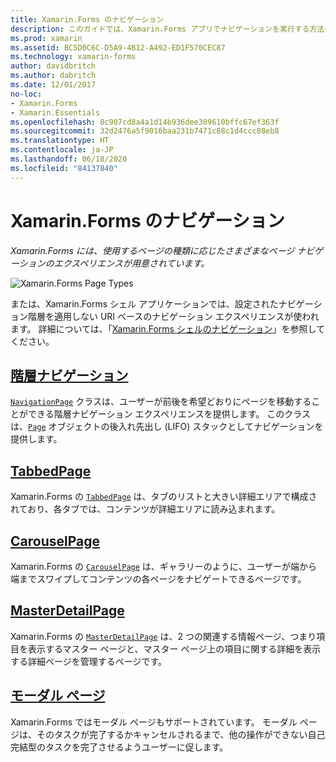 ```yaml
---
title: Xamarin.Forms のナビゲーション
description: このガイドでは、Xamarin.Forms アプリでナビゲーションを実行する方法について説明します。 Xamarin.Forms には、使用するページの種類に応じたさまざまなページ ナビゲーションのエクスペリエンスが用意されています。
ms.prod: xamarin
ms.assetid: BC5D0C6C-D5A9-4B12-A492-ED1F570CEC87
ms.technology: xamarin-forms
author: davidbritch
ms.author: dabritch
ms.date: 12/01/2017
no-loc:
- Xamarin.Forms
- Xamarin.Essentials
ms.openlocfilehash: 8c907cd8a4a1d14b936dee309610bffc67ef363f
ms.sourcegitcommit: 32d2476a5f9016baa231b7471c88c1d4ccc08eb8
ms.translationtype: HT
ms.contentlocale: ja-JP
ms.lasthandoff: 06/18/2020
ms.locfileid: "84137840"
---
```

# <a name="xamarinforms-navigation"></a>Xamarin.Forms のナビゲーション

_Xamarin.Forms には、使用するページの種類に応じたさまざまなページ ナビゲーションのエクスペリエンスが用意されています。_

![](images/page-types.png "Xamarin.Forms Page Types")

または、Xamarin.Forms シェル アプリケーションでは、設定されたナビゲーション階層を適用しない URI ベースのナビゲーション エクスペリエンスが使われます。 詳細については、「[Xamarin.Forms シェルのナビゲーション](~/xamarin-forms/app-fundamentals/shell/navigation.md)」を参照してください。

## <a name="hierarchical-navigation"></a>[階層ナビゲーション](hierarchical.md)

[`NavigationPage`](xref:Xamarin.Forms.NavigationPage) クラスは、ユーザーが前後を希望どおりにページを移動することができる階層ナビゲーション エクスペリエンスを提供します。 このクラスは、[`Page`](xref:Xamarin.Forms.Page) オブジェクトの後入れ先出し (LIFO) スタックとしてナビゲーションを提供します。

## <a name="tabbedpage"></a>[TabbedPage](tabbed-page.md)

Xamarin.Forms の [`TabbedPage`](xref:Xamarin.Forms.TabbedPage) は、タブのリストと大きい詳細エリアで構成されており、各タブでは、コンテンツが詳細エリアに読み込まれます。

## <a name="carouselpage"></a>[CarouselPage](carousel-page.md)

Xamarin.Forms の [`CarouselPage`](xref:Xamarin.Forms.CarouselPage) は、ギャラリーのように、ユーザーが端から端までスワイプしてコンテンツの各ページをナビゲートできるページです。

## <a name="masterdetailpage"></a>[MasterDetailPage](master-detail-page.md)

Xamarin.Forms の [`MasterDetailPage`](xref:Xamarin.Forms.MasterDetailPage) は、2 つの関連する情報ページ、つまり項目を表示するマスター ページと、マスター ページ上の項目に関する詳細を表示する詳細ページを管理するページです。

## <a name="modal-pages"></a>[モーダル ページ](modal.md)

Xamarin.Forms ではモーダル ページもサポートされています。 モーダル ページは、そのタスクが完了するかキャンセルされるまで、他の操作ができない自己完結型のタスクを完了させるようユーザーに促します。
